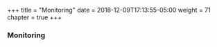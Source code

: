 +++
title = "Monitoring"
date = 2018-12-09T17:13:55-05:00
weight = 71
chapter = true
+++

### Monitoring

